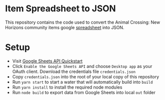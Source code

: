 # Item Spreadsheet to JSON

This repository contains the code used to convert the Animal Crossing: New Horizons community items
google [spreadsheet](https://docs.google.com/spreadsheets/d/13d_LAJPlxMa_DubPTuirkIV4DERBMXbrWQsmSh8ReK4/edit?usp=sharing) into JSON.

# Setup

- Visit [Google Sheets API Quickstart](https://developers.google.com/sheets/api/quickstart/nodejs)
- Click `Enable the Google Sheets API` and choose `Desktop app` as your OAuth client. Download the credentials file `credentials.json`
- Copy `credentials.json` into the root of your local copy of this repository
- Run `yarn start` to start a water that will automatically build into `build`
- Run `yarn install` to install the required node modules
- Run `node build` to export data from Google Sheets into local `out` folder
